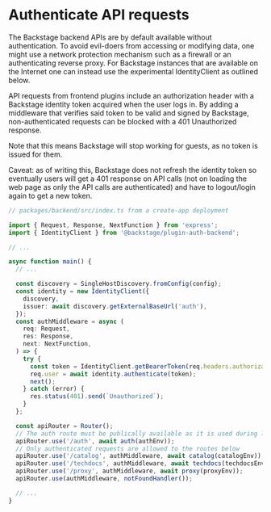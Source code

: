 # Authenticate API requests

The Backstage backend APIs are by default available without authentication. To avoid evil-doers from accessing or modifying data, one might use a network protection mechanism such as a firewall or an authenticating reverse proxy. For Backstage instances that are available on the Internet one can instead use the experimental IdentityClient as outlined below.

API requests from frontend plugins include an authorization header with a Backstage identity token acquired when the user logs in. By adding a middleware that verifies said token to be valid and signed by Backstage, non-authenticated requests can be blocked with a 401 Unauthorized response.

Note that this means Backstage will stop working for guests, as no token is issued for them.

Caveat: as of writing this, Backstage does not refresh the identity token so eventually users will get a 401 response on API calls (not on loading the web page as only the API calls are authenticated) and have to logout/login again to get a new token.

```typescript
// packages/backend/src/index.ts from a create-app deployment

import { Request, Response, NextFunction } from 'express';
import { IdentityClient } from '@backstage/plugin-auth-backend';

// ...

async function main() {
  // ...

  const discovery = SingleHostDiscovery.fromConfig(config);
  const identity = new IdentityClient({
    discovery,
    issuer: await discovery.getExternalBaseUrl('auth'),
  });
  const authMiddleware = async (
    req: Request,
    res: Response,
    next: NextFunction,
  ) => {
    try {
      const token = IdentityClient.getBearerToken(req.headers.authorization);
      req.user = await identity.authenticate(token);
      next();
    } catch (error) {
      res.status(401).send(`Unauthorized`);
    }
  };

  const apiRouter = Router();
  // The auth route must be publically available as it is used during login
  apiRouter.use('/auth', await auth(authEnv));
  // Only authenticated requests are allowed to the routes below
  apiRouter.use('/catalog', authMiddleware, await catalog(catalogEnv));
  apiRouter.use('/techdocs', authMiddleware, await techdocs(techdocsEnv));
  apiRouter.use('/proxy', authMiddleware, await proxy(proxyEnv));
  apiRouter.use(authMiddleware, notFoundHandler());

  // ...
}
```

